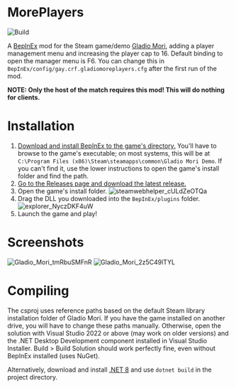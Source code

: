 # MorePlayers
![Build](https://github.com/ModioMori/GladioMorePlayers/actions/workflows/build.yml/badge.svg)

A [BepInEx](https://github.com/BepInEx/BepInEx) mod for the Steam game/demo [Gladio Mori](https://store.steampowered.com/app/2689120/Gladio_Mori/), adding a player management menu and increasing the player cap to 16.
Default binding to open the manager menu is F6. You can change this in `BepInEx/config/gay.crf.gladiomoreplayers.cfg` after the first run of the mod.

**NOTE: Only the host of the match requires this mod! This will do nothing for clients.**

# Installation
1. [Download and install BepInEx to the game's directory.](https://docs.bepinex.dev/articles/user_guide/installation/index.html#installing-bepinex-1) You'll have to browse to the game's executable; on most systems, this will be at `C:\Program Files (x86)\Steam\steamapps\common\Gladio Mori Demo`. If you can't find it, use the lower instructions to open the game's install folder and find the path.
2. [Go to the Releases page and download the latest release.](https://github.com/ModioMori/GladioMorePlayers/releases)
3. Open the game's install folder. ![steamwebhelper_cULdZeOTQa](https://github.com/ModioMori/GladioMorePlayers/assets/19525688/b07f69d6-7727-48b2-9810-6335479f66fb)
4. Drag the DLL you downloaded into the `BepInEx/plugins` folder. ![explorer_NyczDKF4uW](https://github.com/ModioMori/GladioMorePlayers/assets/19525688/8a2ce78a-0caf-4a80-8fef-578378595896)
5. Launch the game and play!

# Screenshots
![Gladio_Mori_tmRbuSMFnR](https://github.com/ModioMori/GladioMorePlayers/assets/19525688/c39d861c-6c54-481d-bd0f-bbd61194675c)
![Gladio_Mori_2z5C49lTYL](https://github.com/ModioMori/GladioMorePlayers/assets/19525688/97cda077-d8cd-4a3a-9708-31c75be1d916)

# Compiling
The csproj uses reference paths based on the default Steam library installation folder of Gladio Mori. If you have the game installed on another drive, you will have to change these paths manually.
Otherwise, open the solution with Visual Studio 2022 or above (may work on older versions) and the .NET Desktop Development component installed in Visual Studio Installer.
Build > Build Solution should work perfectly fine, even without BepInEx installed (uses NuGet).

Alternatively, download and install [.NET 8](https://dotnet.microsoft.com/en-us/download) and use `dotnet build` in the project directory.

